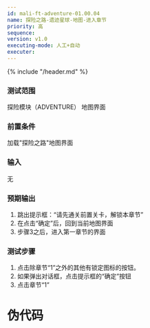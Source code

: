 ```yaml
---
id: mali-ft-adventure-01.00.04
name: 探险之路-遗迹星球-地图-进入章节
priority: 高
sequence: 
version: v1.0
executing-mode: 人工+自动
executer:  
---
```


{% include "/header.md" %}

### 测试范围
  探险模块（ADVENTURE） 地图界面
### 前置条件
  加载"探险之路"地图界面
### 输入
  无
### 预期输出
  1. 跳出提示框：“请先通关前置关卡，解锁本章节”
  2. 在点击“确定”后，回到当前地图界面
  3. 步骤3之后，进入第一章节的界面
### 测试步骤
  1. 点击除章节“1”之外的其他有锁定图标的按钮。
  2. 如果弹出对话框，点击提示框的“确定”按钮
  3. 点击章节“1”


# 伪代码